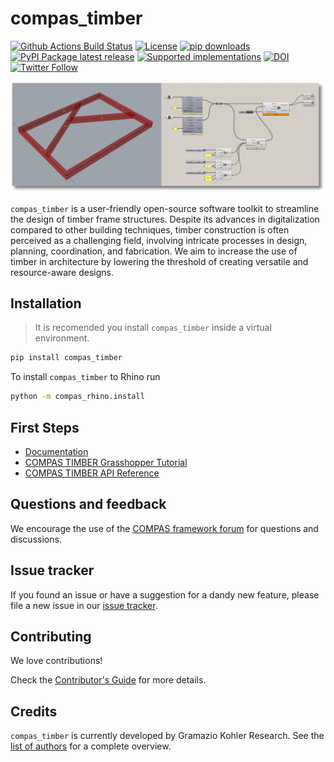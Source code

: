 # compas_timber

[![Github Actions Build Status](https://github.com/gramaziokohler/compas_timber/workflows/build/badge.svg)](https://github.com/gramaziokohler/compas_timber/actions)
[![License](https://img.shields.io/github/license/gramaziokohler/compas_timber.svg)](https://pypi.python.org/pypi/compas_timber)
[![pip downloads](https://img.shields.io/pypi/dm/compas_timber)](https://pypi.python.org/project/compas_timber)
[![PyPI Package latest release](https://img.shields.io/pypi/v/compas_timber.svg)](https://pypi.python.org/pypi/compas_timber)
[![Supported implementations](https://img.shields.io/pypi/implementation/compas_timber.svg)](https://pypi.python.org/pypi/compas_timber)
[![DOI](https://zenodo.org/badge/DOI/10.5281/zenodo.7934267.svg)](https://doi.org/10.5281/zenodo.7934267)
[![Twitter Follow](https://img.shields.io/twitter/follow/compas_dev?style=social)](https://twitter.com/compas_dev)

![COMPAS Timber](docs/_images/compas_timber.png?raw=true)

`compas_timber` is a user-friendly open-source software toolkit to streamline the design of timber frame structures. Despite its advances in digitalization compared to other building techniques, timber construction is often perceived as a challenging field, involving intricate processes in design, planning, coordination, and fabrication. We aim to increase the use of timber in architecture by lowering the threshold of creating versatile and resource-aware designs.

## Installation

> It is recomended you install `compas_timber` inside a virtual environment.

```bash
pip install compas_timber
```

To install `compas_timber` to Rhino run

```bash
python -m compas_rhino.install
```

## First Steps

* [Documentation](https://gramaziokohler.github.io/compas_timber/)
* [COMPAS TIMBER Grasshopper Tutorial](https://gramaziokohler.github.io/compas_timber/latest/tutorials.html)
* [COMPAS TIMBER API Reference](https://gramaziokohler.github.io/compas_timber/latest/api.html)

## Questions and feedback

We encourage the use of the [COMPAS framework forum](https://forum.compas-framework.org/)
for questions and discussions.

## Issue tracker

If you found an issue or have a suggestion for a dandy new feature, please file a new issue in our [issue tracker](https://github.com/gramaziokohler/compas_timber/issues).

## Contributing

We love contributions!

Check the [Contributor's Guide](https://github.com/compas-dev/compas_timber/blob/main/CONTRIBUTING.md)
for more details.

## Credits

`compas_timber` is currently developed by Gramazio Kohler Research. See the [list of authors](https://github.com/gramaziokohler/compas_timber/blob/main/AUTHORS.md) for a complete overview.
